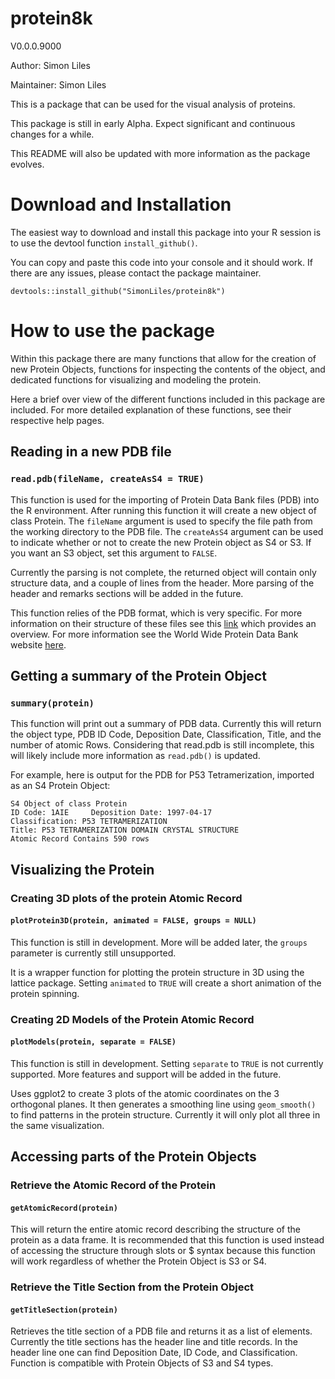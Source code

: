 # protein8k
V0.0.0.9000

Author: Simon Liles

Maintainer: Simon Liles

This is a package that can be used for the visual analysis of proteins. 

This package is still in early Alpha. Expect significant and continuous changes for a while.

This README will also be updated with more information as the package evolves. 

# Download and Installation
The easiest way to download and install this package into your R session is to use the devtool function `install_github()`.

You can copy and paste this code into your console and it should work. If there are any issues, please contact the package maintainer. 

```{r}
devtools::install_github("SimonLiles/protein8k")
```

# How to use the package
Within this package there are many functions that allow for the creation of new Protein Objects, functions for inspecting the contents of the object, and dedicated functions for visualizing and modeling the protein. 

Here a brief over view of the different functions included in this package are included. For more detailed explanation of these functions, see their respective help pages. 

## Reading in a new PDB file
### `read.pdb(fileName, createAsS4 = TRUE)`
This function is used for the importing of Protein Data Bank files (PDB) into the R environment. After running this function it will create a new object of class Protein. The `fileName` argument is used to specify the file path from the working directory to the PDB file. The `createAsS4` argument can be used to indicate whether or not to create the new Protein object as S4 or S3. If you want an S3 object, set this argument to `FALSE`. 

Currently the parsing is not complete, the returned object will contain only structure data, and a couple of lines from the header. More parsing of the header and remarks sections will be added in the future. 

This function relies of the PDB format, which is very specific. For more information on their structure of these files see this [link](https://www.cgl.ucsf.edu/chimera/docs/UsersGuide/tutorials/pdbintro.html) which provides an overview. For more information see the World Wide Protein Data Bank website [here](https://www.wwpdb.org/documentation/file-format).

## Getting a summary of the Protein Object
### `summary(protein)`
This function will print out a summary of PDB data. Currently this will return the object type, PDB ID Code, Deposition Date, Classification, Title, and the number of atomic Rows. Considering that read.pdb is still incomplete, this will likely include more information as `read.pdb()` is updated. 

For example, here is output for the PDB for P53 Tetramerization, imported as an S4 Protein Object:

```{plaintext}
S4 Object of class Protein
ID Code: 1AIE     Deposition Date: 1997-04-17 
Classification: P53 TETRAMERIZATION                      
Title: P53 TETRAMERIZATION DOMAIN CRYSTAL STRUCTURE 
Atomic Record Contains 590 rows
```

## Visualizing the Protein

### Creating 3D plots of the protein Atomic Record
#### `plotProtein3D(protein, animated = FALSE, groups = NULL)`
This function is still in development. More will be added later, the `groups` parameter is currently still unsupported. 

It is a wrapper function for plotting the protein structure in 3D using the lattice package. Setting `animated` to `TRUE` will create a short animation of the protein spinning. 

### Creating 2D Models of the Protein Atomic Record
#### `plotModels(protein, separate = FALSE)`
This function is still in development. Setting `separate` to `TRUE` is not currently supported. More features and support will be added in the future. 

Uses ggplot2 to create 3 plots of the atomic coordinates on the 3 orthogonal planes. It then generates a smoothing line using `geom_smooth()` to find patterns in the protein structure. Currently it will only plot all three in the same visualization. 

## Accessing parts of the Protein Objects

### Retrieve the Atomic Record of the Protein
#### `getAtomicRecord(protein)`
This will return the entire atomic record describing the structure of the protein as a data frame. It is recommended that this function is used instead of accessing the structure through slots or $ syntax because this function will work regardless of whether the Protein Object is S3 or S4. 

### Retrieve the Title Section from the Protein Object
#### `getTitleSection(protein)`
Retrieves the title section of a PDB file and returns it as a list of elements. Currently the title sections has the header line and title records. In the header line one can find Deposition Date, ID Code, and Classification. Function is compatible with Protein Objects of S3 and S4 types.
